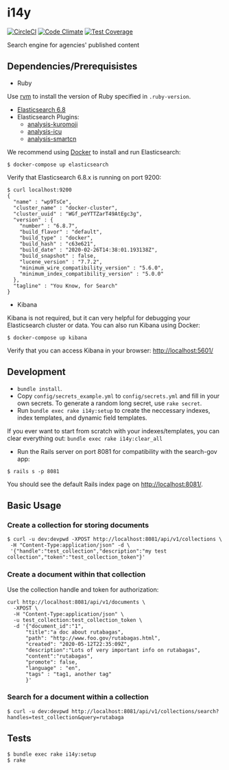 i14y
====

[![CircleCI](https://circleci.com/gh/GSA/i14y.svg?style=shield)](https://circleci.com/gh/GSA/i14y)
[![Code Climate](https://codeclimate.com/github/GSA/i14y/badges/gpa.svg)](https://codeclimate.com/github/GSA/i14y)
[![Test Coverage](https://codeclimate.com/github/GSA/i14y/badges/coverage.svg)](https://codeclimate.com/github/GSA/i14y)

Search engine for agencies' published content

## Dependencies/Prerequisistes

* Ruby

Use [rvm](https://rvm.io/) to install the version of Ruby specified in `.ruby-version`.

* [Elasticsearch 6.8](https://www.elastic.co/elasticsearch/)
* Elasticsearch Plugins:
    * [analysis-kuromoji](https://www.elastic.co/guide/en/elasticsearch/plugins/current/analysis-kuromoji.html)
    * [analysis-icu](https://www.elastic.co/guide/en/elasticsearch/plugins/master/analysis-icu-analyzer.html)
    * [analysis-smartcn](https://www.elastic.co/guide/en/elasticsearch/plugins/current/analysis-smartcn.html)

We recommend using [Docker](https://www.docker.com/get-started) to install and run Elasticsearch:

```
$ docker-compose up elasticsearch
```

Verify that Elasticsearch 6.8.x is running on port 9200:

```
$ curl localhost:9200
{
  "name" : "wp9TsCe",
  "cluster_name" : "docker-cluster",
  "cluster_uuid" : "WGf_peYTTZarT49AtEgc3g",
  "version" : {
    "number" : "6.8.7",
    "build_flavor" : "default",
    "build_type" : "docker",
    "build_hash" : "c63e621",
    "build_date" : "2020-02-26T14:38:01.193138Z",
    "build_snapshot" : false,
    "lucene_version" : "7.7.2",
    "minimum_wire_compatibility_version" : "5.6.0",
    "minimum_index_compatibility_version" : "5.0.0"
  },
  "tagline" : "You Know, for Search"
}
```

* Kibana

Kibana is not required, but it can very helpful for debugging your Elasticsearch cluster or data.
You can also run Kibana using Docker:

```
$ docker-compose up kibana
```

Verify that you can access Kibana in your browser: [http://localhost:5601/](http://localhost:5601/)

## Development

- `bundle install`.
- Copy `config/secrets_example.yml` to `config/secrets.yml` and fill in your own secrets. To generate a random long secret, use `rake secret`.
- Run `bundle exec rake i14y:setup` to create the neccessary indexes, index templates, and dynamic field templates.

If you ever want to start from scratch with your indexes/templates, you can clear everything out:
`bundle exec rake i14y:clear_all`

- Run the Rails server on port 8081 for compatibility with the
  search-gov app:
```
$ rails s -p 8081
```

You should see the default Rails index page on [http://localhost:8081/](http://localhost:8081/).

## Basic Usage

### Create a collection for storing documents
```
$ curl -u dev:devpwd -XPOST http://localhost:8081/api/v1/collections \
 -H "Content-Type:application/json" -d \
 '{"handle":"test_collection","description":"my test collection","token":"test_collection_token"}'
```

### Create a document within that collection
Use the collection handle and token for authorization:

```
curl http://localhost:8081/api/v1/documents \
  -XPOST \
  -H "Content-Type:application/json" \
  -u test_collection:test_collection_token \
  -d '{"document_id":"1",
      "title":"a doc about rutabagas",
      "path": "http://www.foo.gov/rutabagas.html",
      "created": "2020-05-12T22:35:09Z",
      "description":"Lots of very important info on rutabagas",
      "content":"rutabagas",
      "promote": false,
      "language" : "en",
      "tags" : "tag1, another tag"
      }'
```

### Search for a document within a collection
```
$ curl -u dev:devpwd http://localhost:8081/api/v1/collections/search?handles=test_collection&query=rutabaga
```

## Tests
```
$ bundle exec rake i14y:setup
$ rake
```
